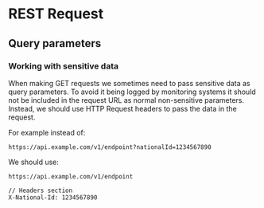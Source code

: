 # REST Request

## Query parameters

### Working with sensitive data

When making GET requests we sometimes need to pass sensitive data as query parameters. To avoid it being logged by monitoring systems it should not be included in the request URL as normal non-sensitive parameters. Instead, we should use HTTP Request headers to pass the data in the request.

For example instead of:

```http
https://api.example.com/v1/endpoint?nationalId=1234567890
``` 

We should use:

```http
https://api.example.com/v1/endpoint

// Headers section
X-National-Id: 1234567890 
```
